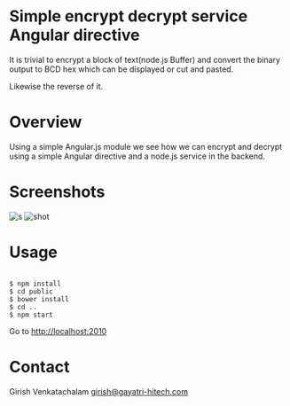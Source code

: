 Simple encrypt decrypt service Angular directive
===========================================

It is trivial to encrypt a block of text(node.js Buffer) and convert the
binary output to BCD hex which can be displayed or cut and pasted.

Likewise the reverse of it.

Overview
========

Using a simple Angular.js module we see how
 we can encrypt and decrypt using a simple Angular directive and
 a node.js service in the backend.

Screenshots
===========

![s](https://cloud.githubusercontent.com/assets/6890469/23995383/5f8d7162-0a6f-11e7-9cb4-e1020c515bcd.gif)
![shot](https://cloud.githubusercontent.com/assets/6890469/24106043/ca84d16e-0dac-11e7-89a4-2eef41bed23f.png)



Usage
========

```

$ npm install
$ cd public
$ bower install
$ cd ..
$ npm start

```

Go to [http://localhost:2010](http://localhost:2010/)

Contact
=======

Girish Venkatachalam <girish@gayatri-hitech.com>
